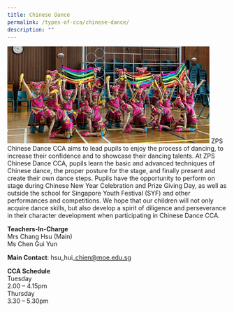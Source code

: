 ```yaml
---
title: Chinese Dance
permalink: /types-of-cca/chinese-dance/
description: ""
---
```

![](/images/2023-cca-chinese%20dance.png)
ZPS Chinese Dance CCA aims to lead pupils to enjoy the process of dancing, to increase their confidence and to showcase their dancing talents. At ZPS Chinese Dance CCA, pupils learn the basic and advanced techniques of Chinese dance, the proper posture for the stage, and finally present and create their own dance steps. Pupils have the opportunity to perform on stage during Chinese New Year Celebration and Prize Giving Day, as well as outside the school for Singapore Youth Festival (SYF) and other performances and competitions. We hope that our children will not only acquire dance skills, but also develop a spirit of diligence and perseverance in their character development when participating in Chinese Dance CCA.

**Teachers-In-Charge**
<br>Mrs Chang Hsu (Main)
<br>Ms Chen Gui Yun

**Main Contact**: hsu\_hui\_chien@moe.edu.sg

**CCA Schedule**
<br>Tuesday
<br>2.00 – 4.15pm
<br>Thursday
<br>3.30 – 5.30pm